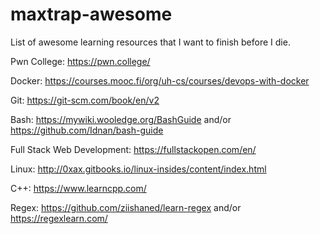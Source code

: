 # maxtrap-awesome
List of awesome learning resources that I want to finish before I die.

Pwn College: https://pwn.college/

Docker: https://courses.mooc.fi/org/uh-cs/courses/devops-with-docker

Git: https://git-scm.com/book/en/v2

Bash: https://mywiki.wooledge.org/BashGuide and/or https://github.com/Idnan/bash-guide

Full Stack Web Development: https://fullstackopen.com/en/

Linux: http://0xax.gitbooks.io/linux-insides/content/index.html

C++: https://www.learncpp.com/

Regex: https://github.com/ziishaned/learn-regex and/or https://regexlearn.com/
